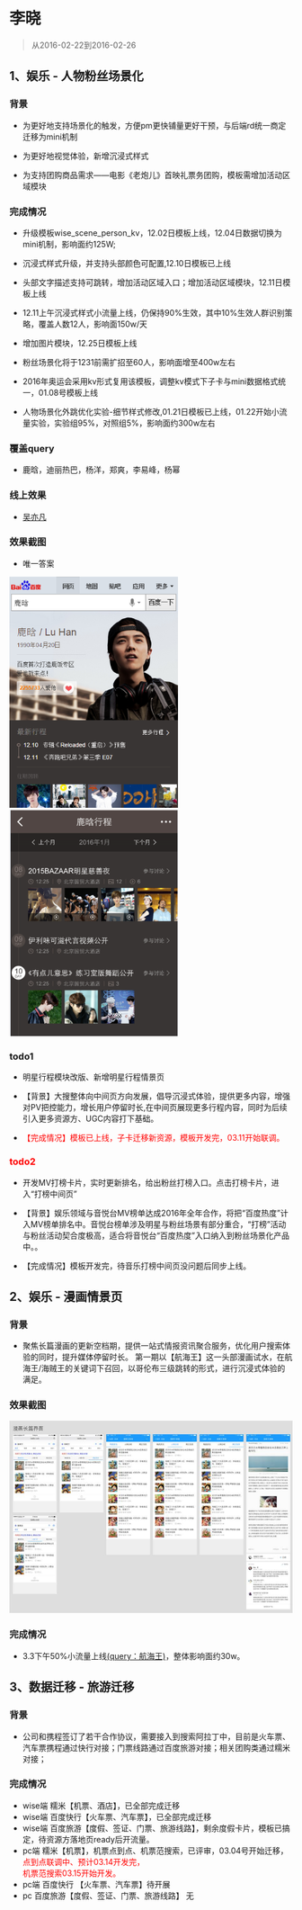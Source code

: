 # 李晓

> 从2016-02-22到2016-02-26

## 1、娱乐 - 人物粉丝场景化

### 背景

* 为更好地支持场景化的触发，方便pm更快铺量更好干预，与后端rd统一商定迁移为mini机制

* 为更好地视觉体验，新增沉浸式样式

* 为支持团购商品需求——电影《老炮儿》首映礼票务团购，模板需增加活动区域模块

### 完成情况

* 升级模板wise_scene_person_kv，12.02日模板上线，12.04日数据切换为mini机制，影响面约125W;

* 沉浸式样式升级，并支持头部颜色可配置,12.10日模板已上线

* 头部文字描述支持可跳转，增加活动区域入口；增加活动区域模块，12.11日模板上线

* 12.11上午沉浸式样式小流量上线，仍保持90%生效，其中10%生效人群识别策略，覆盖人数12人，影响面150w/天

* 增加图片模块，12.25日模板上线

* 粉丝场景化将于1231前需扩招至60人，影响面增至400w左右

* 2016年奥运会采用kv形式复用该模板，调整kv模式下子卡与mini数据格式统一，01.08号模板上线

* 人物场景化外跳优化实验-细节样式修改,01.21日模板已上线，01.22开始小流量实验，实验组95%，对照组5%，影响面约300w左右

### 覆盖query

* 鹿晗，迪丽热巴，杨洋，郑爽，李易峰，杨幂

### 线上效果

* [吴亦凡](https://www.baidu.com/ssid=8a3d73746172c3f7d0c773746172fc4b/from=844b/s?word=%E5%90%B4%E4%BA%A6%E5%87%A1&sa=tb&ts=8665908&t_kt=0&ms=1&rsv_pq=6932049557572375983&ss=101&t_it=1&rsv_sug4=3221&inputT=2313&oq=%E7%8E%8B%E6%BA%90)

### 效果截图

* 唯一答案

<img width="300" src="img/lixiao12/01.png">
<img width="300" src="img/lixiao12/04.png">

### todo1

* 明星行程模块改版、新增明星行程情景页

* 【背景】大搜整体向中间页方向发展，倡导沉浸式体验，提供更多内容，增强对PV把控能力，增长用户停留时长,在中间页展现更多行程内容，同时为后续引入更多资源方、UGC内容打下基础。

* <span style="color:red;">【完成情况】模板已上线，子卡迁移新资源，模板开发完，03.11开始联调。</span>

### <span style="color:red;">todo2</span>

* 开发MV打榜卡片，实时更新排名，给出粉丝打榜入口。点击打榜卡片，进入“打榜中间页”

* 【背景】娱乐领域与音悦台MV榜单达成2016年全年合作，将把“百度热度”计入MV榜单排名中。音悦台榜单涉及明星与粉丝场景有部分重合，“打榜”活动与粉丝活动契合度极高，适合将音悦台“百度热度”入口纳入到粉丝场景化产品中。。

* 【完成情况】模板开发完，待音乐打榜中间页没问题后同步上线。

## 2、娱乐 - 漫画情景页

### 背景

* 聚焦长篇漫画的更新空档期，提供一站式情报资讯聚合服务，优化用户搜索体验的同时，提升媒体停留时长。
第一期以【航海王】这一头部漫画试水，在航海王/海贼王的关键词下召回，以哥伦布三级跳转的形式，进行沉浸式体验的满足。

### 效果截图

<img width="auto" src="img/lixiao12/222.jpg">

### 完成情况

* 3.3下午50%小流量上线[(query：航海王)](http://m.baidu.com/s?word=%E8%88%AA%E6%B5%B7%E7%8E%8B&sid=103857)，整体影响面约30w。


## 3、数据迁移 - 旅游迁移

### 背景

* 公司和携程签订了若干合作协议，需要接入到搜索阿拉丁中，目前是火车票、汽车票携程通过快行对接；门票线路通过百度旅游对接；相关团购类通过糯米对接；

### 完成情况

* wise端 糯米【机票、酒店】，已全部完成迁移
* wise端 百度快行【火车票、汽车票】，已全部完成迁移
* wise端 百度旅游【度假、签证、门票、旅游线路】，剩余度假卡片，模板已搞定，待资源方落地页ready后开流量。
* pc端 糯米【机票】，机票点到点、机票范搜索，已评审，03.04号开始迁移，<span style="color:red"><br />点到点联调中、预计03.14开发完，<br />机票范搜索03.15开始开发。</span>
* pc端 百度快行 【火车票、汽车票】待开展
* pc 百度旅游【度假、签证、门票、旅游线路】 无